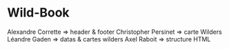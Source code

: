 # Wild-Book
Alexandre Corrette => header & footer
Christopher Persinet => carte Wilders
Léandre Gaden => datas & cartes wilders
Axel Raboit => structure HTML
